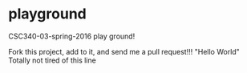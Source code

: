 # playground
CSC340-03-spring-2016 play ground!

Fork this project, add to it, and send me a pull request!!!
"Hello World" Totally not tired of this line
